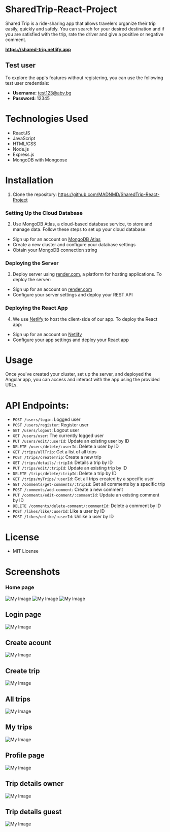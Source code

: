 # SharedTrip-React-Project

Shared Trip is a ride-sharing app that allows travelers organize their trip easily, quickly and safely. You can search for your desired destination and if you are satisfied with the trip, rate the driver and give a positive or negative comment.

**https://shared-trip.netlify.app**

## Test user

To explore the app's features without registering, you can use the following test user credentials:

- **Username:** test123@abv.bg
- **Password:** 12345

 # Technologies Used
 - ReactJS
 - JavaScript
 - HTML/CSS
 - Node.js
 - Express.js
 - MongoDB with Mongoose

  # Installation

  1. Clone the repository: https://github.com/MADNMD/SharedTrip-React-Project

  ### Setting Up the Cloud Database

   2. Use MongoDB Atlas, a cloud-based database service, to store and manage data. Follow these steps to set up your cloud database:

   - Sign up for an account on [MongoDB Atlas](https://www.mongodb.com/cloud/atlas)
   - Create a new cluster and configure your database settings
   - Obtain your MongoDB connection string

   ### Deploying the Server

  3. Deploy server using [render.com](https://render.com), a platform for hosting applications. To deploy the server:

   - Sign up for an account on [render.com](https://render.com)
   - Configure your server settings and deploy your REST API

   ### Deploying the React App

  4. We use [Netlify](https://www.netlify.com) to host the client-side of our app. To deploy the React app:

   - Sign up for an account on [Netlify](https://www.netlify.com)
   - Configure your app settings and deploy your React app

   # Usage
   Once you've created your cluster, set up the server, and deployed the Angular app, you can access and interact with the app using the provided URLs.

   # API Endpoints:
     
   - `POST /users/login`: Logged user
   - `POST /users/register`: Register user
   - `GET /users/logout`: Logout user
   - `GET /users/user`: The currently logged user
   - `PUT /users/edit/:userId`: Update an existing user by ID
   - `DELETE /users/delete/:userId`: Delete a user by ID
   - `GET /trips/allTrip`: Get a list of all trips
   - `POST /trips/createTrip`: Create a new trip
   - `GET /trips/details/:tripId`: Details a trip by ID
   - `PUT /trips/edit/:tripId`: Update an existing trip by ID
   - `DELETE /trips/delete/:tripId`: Delete a trip by ID
   - `GET /trips/myTrips/:userId`: Get all trips created by a specific user
   - `GET /comments/get-comments/:tripId`: Get all comments by a specific trip
   - `POST /comments/add-comment`: Create a new comment
   - `PUT /comments/edit-comment/:commentId`: Update an existing comment by ID
   - `DELETE /comments/delete-comment/:commentId`: Delete a comment by ID
   - `POST /likes/like/:userId`: Like a user by ID
   - `POST /likes/unlike/:userId`: Unlike a user by ID

   # License
   - MIT License

   # Screenshots

   ### Home page
   ![My Image](https://github.com/MADNMD/SharedTrip-React-Project/blob/main/images/Home-1.png)
   ![My Image](https://github.com/MADNMD/SharedTrip-React-Project/blob/main/images/Home-2.png)
   ![My Image](https://github.com/MADNMD/SharedTrip-React-Project/blob/main/images/Home-3.png)

   ## Login page
   ![My Image](https://github.com/MADNMD/SharedTrip-React-Project/blob/main/images/Login.png)

  ## Create acount
  ![My Image](https://github.com/MADNMD/SharedTrip-React-Project/blob/main/images/Create-acount.png)

  ## Create trip
  ![My Image](https://github.com/MADNMD/SharedTrip-React-Project/blob/main/images/Create-trip.png)

   ## All trips
   ![My Image](https://github.com/MADNMD/SharedTrip-React-Project/blob/main/images/All-trips.png)

   ## My trips
   ![My Image](https://github.com/MADNMD/SharedTrip-React-Project/blob/main/images/My-trips.png)

   ## Profile page
   ![My Image](https://github.com/MADNMD/SharedTrip-React-Project/blob/main/images/Profile-page.png)

   ## Trip details owner
   ![My Image](https://github.com/MADNMD/SharedTrip-React-Project/blob/main/images/Trip-details-owner.png)

   ## Trip details guest
   ![My Image](https://github.com/MADNMD/SharedTrip-React-Project/blob/main/images/Trip-details-guest.png)
    
